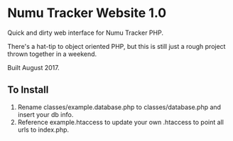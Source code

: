 # Numu Tracker Website 1.0

Quick and dirty web interface for Numu Tracker PHP.

There's a hat-tip to object oriented PHP, but this is still just a rough project thrown together in a weekend.

Built August 2017.

## To Install

1. Rename classes/example.database.php to classes/database.php and insert your db info.
2. Reference example.htaccess to update your own .htaccess to point all urls to index.php.